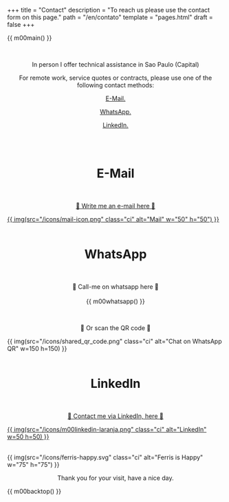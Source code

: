 +++
title = "Contact"
description = "To reach us please use the contact form on this page."
path = "/en/contato"
template = "pages.html"
draft = false
+++

{{ m00main() }}

<br>
<p align="center">In person I offer technical assistance in Sao Paulo (Capital)</p>
<p align="center">For remote work, service quotes or contracts, please use one of the following contact methods:</p>
<p align="center"><a class="link" href="#mail" data-scroll>E-Mail.</a></p>
<p align="center"><a class="link" href="#whatsapp" data-scroll>WhatsApp.</a></p>
<p align="center"><a class="link" href="#linkedin" data-scroll>LinkedIn.</a></p>
<br>
<br>
<h1 align="center"><a name="mail">E-Mail</a></h1>
<br>
<p align="center"><a aria-label="" href="mailto:info@luis-ti.dev.br">🔻 Write me an e-mail here 🔻</p>
{{ img(src="/icons/mail-icon.png" class="ci" alt="Mail" w="50" h="50") }}
</a>
<br>
<br>
<h1 align="center"><a name="whatsapp">WhatsApp</a></h1>
<br>
<p align="center">🔻 Call-me on whatsapp here 🔻<br>
<br>
{{ m00whatsapp() }}
</p>
<br>
<p align="center">🔻 Or scan the QR code 🔻</p>

{{ img(src="/icons/shared_qr_code.png" class="ci" alt="Chat on WhatsApp QR" w=150 h=150) }}
<br>
<br>
<h1 align="center"><a name="linkedin">LinkedIn</a></h1>
<br>
<p align="center"><a aria-label="Linkedin" href="https://www.linkedin.com/in/luis-ricardo-mart%C3%ADnez-d%C3%ADaz/">🔻 Contact me via LinkedIn, here 🔻</p>

{{ img(src="/icons/m00linkedin-laranja.png" class="ci" alt="LinkedIn" w=50 h=50) }}
</a>
<br>
<br>

{{ img(src="/icons/ferris-happy.svg" class="ci" alt="Ferris is Happy" w="75" h="75") }}

<p align="center">Thank you for your visit, have a nice day.</p>

{{ m00backtop() }}
